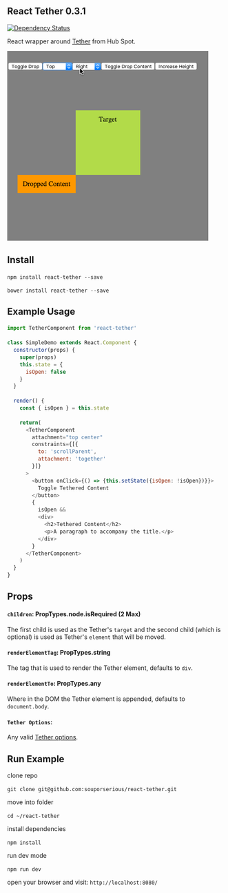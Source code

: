 ## React Tether 0.3.1

[![Dependency Status](https://david-dm.org/souporserious/react-tether.svg)](https://david-dm.org/souporserious/react-tether)

React wrapper around [Tether](https://github.com/hubspot/tether) from Hub Spot.

![alt tag](images/tether-demo.gif)

## Install

`npm install react-tether --save`

`bower install react-tether --save`

## Example Usage

```javascript
import TetherComponent from 'react-tether'

class SimpleDemo extends React.Component {
  constructor(props) {
    super(props)
    this.state = {
      isOpen: false
    }
  }

  render() {
    const { isOpen } = this.state

    return(
      <TetherComponent
        attachment="top center"
        constraints={[{
          to: 'scrollParent',
          attachment: 'together'
        }]}
      >
        <button onClick={() => {this.setState({isOpen: !isOpen})}}>
          Toggle Tethered Content
        </button>
        {
          isOpen &&
          <div>
            <h2>Tethered Content</h2>
            <p>A paragraph to accompany the title.</p>
          </div>
        }
      </TetherComponent>
    )
  }
}
```

## Props

#### `children`: PropTypes.node.isRequired (2 Max)

The first child is used as the Tether's `target` and the second child (which is optional) is used as Tether's `element` that will be moved.

#### `renderElementTag`: PropTypes.string

The tag that is used to render the Tether element, defaults to `div`.

#### `renderElementTo`: PropTypes.any

Where in the DOM the Tether element is appended, defaults to `document.body`.

#### `Tether Options`:

Any valid [Tether options](http://tether.io/#options).

## Run Example

clone repo

`git clone git@github.com:souporserious/react-tether.git`

move into folder

`cd ~/react-tether`

install dependencies

`npm install`

run dev mode

`npm run dev`

open your browser and visit: `http://localhost:8080/`